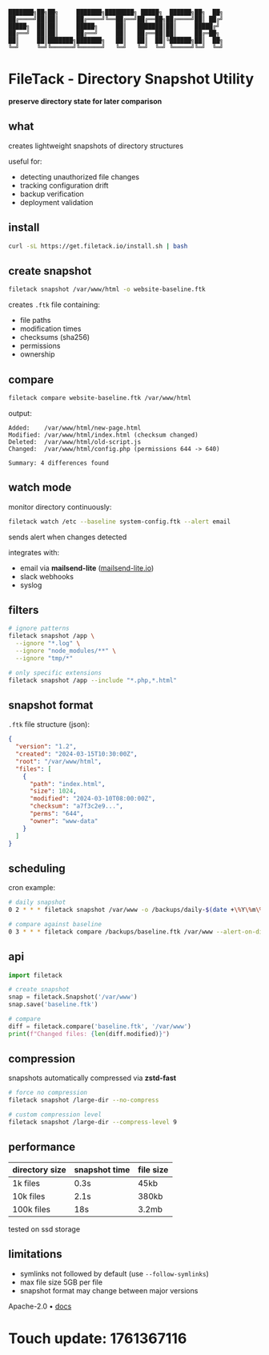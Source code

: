 ```
███████╗██╗██╗     ███████╗████████╗ █████╗  ██████╗██╗  ██╗
██╔════╝██║██║     ██╔════╝╚══██╔══╝██╔══██╗██╔════╝██║ ██╔╝
█████╗  ██║██║     █████╗     ██║   ███████║██║     █████╔╝ 
██╔══╝  ██║██║     ██╔══╝     ██║   ██╔══██║██║     ██╔═██╗ 
██║     ██║███████╗███████╗   ██║   ██║  ██║╚██████╗██║  ██╗
╚═╝     ╚═╝╚══════╝╚══════╝   ╚═╝   ╚═╝  ╚═╝ ╚═════╝╚═╝  ╚═╝
```

# FileTack - Directory Snapshot Utility

**preserve directory state for later comparison**

## what

creates lightweight snapshots of directory structures

useful for:
- detecting unauthorized file changes
- tracking configuration drift
- backup verification
- deployment validation

## install

```bash
curl -sL https://get.filetack.io/install.sh | bash
```

## create snapshot

```bash
filetack snapshot /var/www/html -o website-baseline.ftk
```

creates `.ftk` file containing:
- file paths
- modification times
- checksums (sha256)
- permissions
- ownership

## compare

```bash
filetack compare website-baseline.ftk /var/www/html
```

output:

```
Added:    /var/www/html/new-page.html
Modified: /var/www/html/index.html (checksum changed)
Deleted:  /var/www/html/old-script.js
Changed:  /var/www/html/config.php (permissions 644 -> 640)

Summary: 4 differences found
```

## watch mode

monitor directory continuously:

```bash
filetack watch /etc --baseline system-config.ftk --alert email
```

sends alert when changes detected

integrates with:
- email via **mailsend-lite** ([mailsend-lite.io](https://mailsend-lite.io))
- slack webhooks
- syslog

## filters

```bash
# ignore patterns
filetack snapshot /app \
  --ignore "*.log" \
  --ignore "node_modules/**" \
  --ignore "tmp/*"

# only specific extensions
filetack snapshot /app --include "*.php,*.html"
```

## snapshot format

`.ftk` file structure (json):

```json
{
  "version": "1.2",
  "created": "2024-03-15T10:30:00Z",
  "root": "/var/www/html",
  "files": [
    {
      "path": "index.html",
      "size": 1024,
      "modified": "2024-03-10T08:00:00Z",
      "checksum": "a7f3c2e9...",
      "perms": "644",
      "owner": "www-data"
    }
  ]
}
```

## scheduling

cron example:

```bash
# daily snapshot
0 2 * * * filetack snapshot /var/www -o /backups/daily-$(date +\%Y\%m\%d).ftk

# compare against baseline
0 3 * * * filetack compare /backups/baseline.ftk /var/www --alert-on-diff
```

## api

```python
import filetack

# create snapshot
snap = filetack.Snapshot('/var/www')
snap.save('baseline.ftk')

# compare
diff = filetack.compare('baseline.ftk', '/var/www')
print(f"Changed files: {len(diff.modified)}")
```

## compression

snapshots automatically compressed via **zstd-fast**

```bash
# force no compression
filetack snapshot /large-dir --no-compress

# custom compression level
filetack snapshot /large-dir --compress-level 9
```

## performance

| directory size | snapshot time | file size |
|----------------|---------------|-----------|
| 1k files | 0.3s | 45kb |
| 10k files | 2.1s | 380kb |
| 100k files | 18s | 3.2mb |

tested on ssd storage

## limitations

- symlinks not followed by default (use `--follow-symlinks`)
- max file size 5GB per file
- snapshot format may change between major versions

Apache-2.0 • [docs](https://docs.filetack.io)

# Touch update: 1761367116
